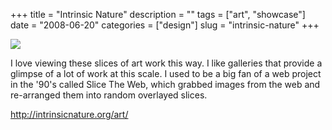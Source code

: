 +++
title = "Intrinsic Nature"
description = ""
tags = ["art", "showcase"]
date = "2008-06-20"
categories = ["design"]
slug = "intrinsic-nature"
+++


 

  <div id="screens-thumbs" class="clearfix">
    <div class="txt-center" id="design-submission"><a href="http://intrinsicnature.org/art/"><img id='bluga-thumbnail-1314' class='bluga-thumbnail large' src='//media.konigi.com/bluga/
wt485be27e8a9db_0.jpg'/></a></div>  
  </div>   
<p>I love viewing these slices of art work this way. I like galleries that provide a glimpse of a lot of work at this scale. I used to be a big fan of a web project in the '90's called Slice The Web, which grabbed images from the web and re-arranged them into random overlayed slices. </p>
<p><a href="http://intrinsicnature.org/art/">http://intrinsicnature.org/art/</a></p>




